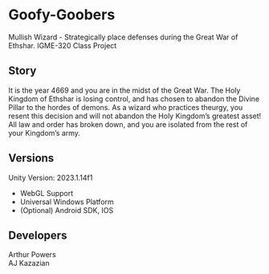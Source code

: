 # Goofy-Goobers
Mullish Wizard - Strategically place defenses during the Great War of Ethshar.
IGME-320 Class Project

## Story
It is the year 4669 and you are in the midst of the Great War. The Holy Kingdom of Ethshar is losing control, and has chosen to abandon the Divine Pillar to the hordes of demons. As a wizard who practices theurgy, you resent this decision and will not abandon the Holy Kingdom’s greatest asset! All law and order has broken down, and you are isolated from the rest of your Kingdom’s army.

## Versions
Unity Version: 2023.1.14f1

- WebGL Support
- Universal Windows Platform
- (Optional) Android SDK, IOS


## Developers
Arthur Powers<br>
AJ Kazazian
